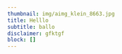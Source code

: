 ```yaml
---
thumbnail: img/aimg_klein_8663.jpg
title: Helllo
subtitle: ballo
disclaimer: gfktgf
block: []
---
```


